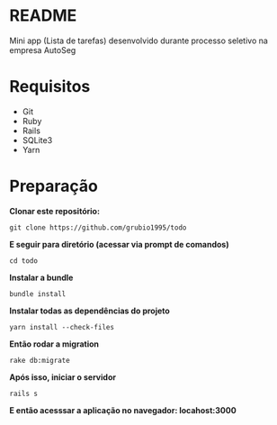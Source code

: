 # README

Mini app (Lista de tarefas) desenvolvido durante processo seletivo na empresa AutoSeg


# Requisitos

* Git
* Ruby
* Rails
* SQLite3
* Yarn

# Preparação

<b>Clonar este repositório:</b>

```shell
git clone https://github.com/grubio1995/todo
```
<b>E seguir para diretório (acessar via prompt de comandos)</b>

```shell
cd todo
```
<b>Instalar a bundle</b>

```shell
bundle install
```
<b> Instalar todas as dependências do projeto </b>

```
yarn install --check-files
```
<b>Então rodar a migration</b>

```shell
rake db:migrate
```
<b> Após isso, iniciar o servidor </b>

```shell
rails s
```
<b> E então acesssar a aplicação no navegador: locahost:3000 </b>
